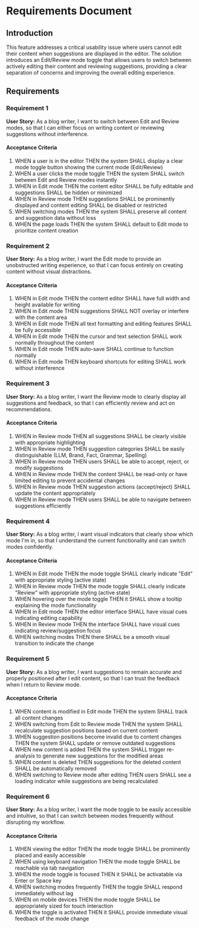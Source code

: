 # Requirements Document

## Introduction

This feature addresses a critical usability issue where users cannot edit their content when suggestions are displayed in the editor. The solution introduces an Edit/Review mode toggle that allows users to switch between actively editing their content and reviewing suggestions, providing a clear separation of concerns and improving the overall editing experience.

## Requirements

### Requirement 1

**User Story:** As a blog writer, I want to switch between Edit and Review modes, so that I can either focus on writing content or reviewing suggestions without interference.

#### Acceptance Criteria

1. WHEN a user is in the editor THEN the system SHALL display a clear mode toggle button showing the current mode (Edit/Review)
2. WHEN a user clicks the mode toggle THEN the system SHALL switch between Edit and Review modes instantly
3. WHEN in Edit mode THEN the content editor SHALL be fully editable and suggestions SHALL be hidden or minimized
4. WHEN in Review mode THEN suggestions SHALL be prominently displayed and content editing SHALL be disabled or restricted
5. WHEN switching modes THEN the system SHALL preserve all content and suggestion data without loss
6. WHEN the page loads THEN the system SHALL default to Edit mode to prioritize content creation

### Requirement 2

**User Story:** As a blog writer, I want the Edit mode to provide an unobstructed writing experience, so that I can focus entirely on creating content without visual distractions.

#### Acceptance Criteria

1. WHEN in Edit mode THEN the content editor SHALL have full width and height available for writing
2. WHEN in Edit mode THEN suggestions SHALL NOT overlay or interfere with the content area
3. WHEN in Edit mode THEN all text formatting and editing features SHALL be fully accessible
4. WHEN in Edit mode THEN the cursor and text selection SHALL work normally throughout the content
5. WHEN in Edit mode THEN auto-save SHALL continue to function normally
6. WHEN in Edit mode THEN keyboard shortcuts for editing SHALL work without interference

### Requirement 3

**User Story:** As a blog writer, I want the Review mode to clearly display all suggestions and feedback, so that I can efficiently review and act on recommendations.

#### Acceptance Criteria

1. WHEN in Review mode THEN all suggestions SHALL be clearly visible with appropriate highlighting
2. WHEN in Review mode THEN suggestion categories SHALL be easily distinguishable (LLM, Brand, Fact, Grammar, Spelling)
3. WHEN in Review mode THEN users SHALL be able to accept, reject, or modify suggestions
4. WHEN in Review mode THEN the content SHALL be read-only or have limited editing to prevent accidental changes
5. WHEN in Review mode THEN suggestion actions (accept/reject) SHALL update the content appropriately
6. WHEN in Review mode THEN users SHALL be able to navigate between suggestions efficiently

### Requirement 4

**User Story:** As a blog writer, I want visual indicators that clearly show which mode I'm in, so that I understand the current functionality and can switch modes confidently.

#### Acceptance Criteria

1. WHEN in Edit mode THEN the mode toggle SHALL clearly indicate "Edit" with appropriate styling (active state)
2. WHEN in Review mode THEN the mode toggle SHALL clearly indicate "Review" with appropriate styling (active state)
3. WHEN hovering over the mode toggle THEN it SHALL show a tooltip explaining the mode functionality
4. WHEN in Edit mode THEN the editor interface SHALL have visual cues indicating editing capability
5. WHEN in Review mode THEN the interface SHALL have visual cues indicating review/suggestion focus
6. WHEN switching modes THEN there SHALL be a smooth visual transition to indicate the change

### Requirement 5

**User Story:** As a blog writer, I want suggestions to remain accurate and properly positioned after I edit content, so that I can trust the feedback when I return to Review mode.

#### Acceptance Criteria

1. WHEN content is modified in Edit mode THEN the system SHALL track all content changes
2. WHEN switching from Edit to Review mode THEN the system SHALL recalculate suggestion positions based on current content
3. WHEN suggestion positions become invalid due to content changes THEN the system SHALL update or remove outdated suggestions
4. WHEN new content is added THEN the system SHALL trigger re-analysis to generate new suggestions for the modified areas
5. WHEN content is deleted THEN suggestions for the deleted content SHALL be automatically removed
6. WHEN switching to Review mode after editing THEN users SHALL see a loading indicator while suggestions are being recalculated

### Requirement 6

**User Story:** As a blog writer, I want the mode toggle to be easily accessible and intuitive, so that I can switch between modes frequently without disrupting my workflow.

#### Acceptance Criteria

1. WHEN viewing the editor THEN the mode toggle SHALL be prominently placed and easily accessible
2. WHEN using keyboard navigation THEN the mode toggle SHALL be reachable via tab navigation
3. WHEN the mode toggle is focused THEN it SHALL be activatable via Enter or Space key
4. WHEN switching modes frequently THEN the toggle SHALL respond immediately without lag
5. WHEN on mobile devices THEN the mode toggle SHALL be appropriately sized for touch interaction
6. WHEN the toggle is activated THEN it SHALL provide immediate visual feedback of the mode change
